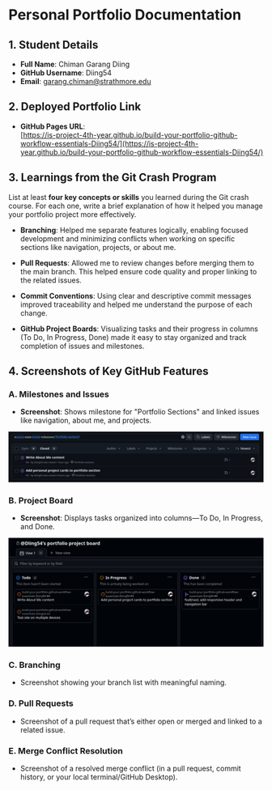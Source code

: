 # Personal Portfolio Documentation

## 1. Student Details

- **Full Name**: Chiman Garang Diing
- **GitHub Username**: Diing54
- **Email**: garang.chiman@strathmore.edu

## 2. Deployed Portfolio Link

- **GitHub Pages URL**:  
  [https://is-project-4th-year.github.io/build-your-portfolio-github-workflow-essentials-Diing54/](https://is-project-4th-year.github.io/build-your-portfolio-github-workflow-essentials-Diing54/)

## 3. Learnings from the Git Crash Program

List at least **four key concepts or skills** you learned during the Git crash course. For each one, write a brief explanation of how it helped you manage your portfolio project more effectively.

- **Branching**: Helped me separate features logically, enabling focused development and minimizing conflicts when working on specific sections like navigation, projects, or about me.

- **Pull Requests**: Allowed me to review changes before merging them to the main branch. This helped ensure code quality and proper linking to the related issues.

- **Commit Conventions**: Using clear and descriptive commit messages improved traceability and helped me understand the purpose of each change.

- **GitHub Project Boards**: Visualizing tasks and their progress in columns (To Do, In Progress, Done) made it easy to stay organized and track completion of issues and milestones.


## 4. Screenshots of Key GitHub Features

### A. Milestones and Issues

- **Screenshot**: Shows milestone for "Portfolio Sections" and linked issues like navigation, about me, and projects.

![Milestones and Issues](screenshots/Screenshot%20From%202025-06-27%2019-11-09.png)


### B. Project Board

- **Screenshot**: Displays tasks organized into columns—To Do, In Progress, and Done.

![Project Board](screenshots/Screenshot%20From%202025-06-27%2014-55-07.png)

### C. Branching

- Screenshot showing your branch list with meaningful naming.

### D. Pull Requests

- Screenshot of a pull request that’s either open or merged and linked to a related issue.

### E. Merge Conflict Resolution

- Screenshot of a resolved merge conflict (in a pull request, commit history, or your local terminal/GitHub Desktop).
